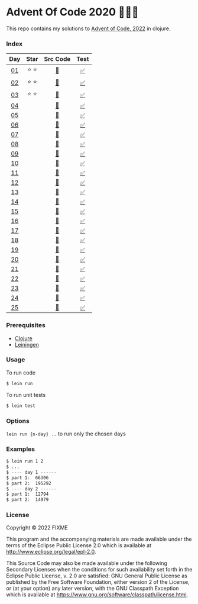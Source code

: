# Advent Of Code 2020 :christmas_tree::santa::gift:

This repo contains my solutions to [Advent of Code, 2022](https://adventofcode.com/2022) in clojure.

### Index

|                    Day                     |     Star      |               Src Code                |                     Test                      |
|:------------------------------------------:|:-------------:|:-------------------------------------:|:---------------------------------------------:|
| [01](https://adventofcode.com/2022/day/1)  | :star: :star: | [:page_facing_up:](src/aoc/day1.clj)  | [:white_check_mark:](test/aoc/day1_test.clj)  |
| [02](https://adventofcode.com/2022/day/2)  | :star: :star: | [:page_facing_up:](src/aoc/day2.clj)  | [:white_check_mark:](test/aoc/day2_test.clj)  |
| [03](https://adventofcode.com/2022/day/3)  | :star: :star: | [:page_facing_up:](src/aoc/day3.clj)  | [:white_check_mark:](test/aoc/day3_test.clj)  |
| [04](https://adventofcode.com/2022/day/4)  |               | [:page_facing_up:](src/aoc/day4.clj)  | [:white_check_mark:](test/aoc/day4_test.clj)  |
| [05](https://adventofcode.com/2022/day/5)  |               | [:page_facing_up:](src/aoc/day5.clj)  | [:white_check_mark:](test/aoc/day5_test.clj)  |
| [06](https://adventofcode.com/2022/day/6)  |               | [:page_facing_up:](src/aoc/day6.clj)  | [:white_check_mark:](test/aoc/day6_test.clj)  |
| [07](https://adventofcode.com/2022/day/7)  |               | [:page_facing_up:](src/aoc/day7.clj)  | [:white_check_mark:](test/aoc/day7_test.clj)  |
| [08](https://adventofcode.com/2022/day/8)  |               | [:page_facing_up:](src/aoc/day8.clj)  | [:white_check_mark:](test/aoc/day8_test.clj)  |
| [09](https://adventofcode.com/2022/day/9)  |               | [:page_facing_up:](src/aoc/day9.clj)  | [:white_check_mark:](test/aoc/day9_test.clj)  |
| [10](https://adventofcode.com/2022/day/10) |               | [:page_facing_up:](src/aoc/day10.clj) | [:white_check_mark:](test/aoc/day10_test.clj) |
| [11](https://adventofcode.com/2022/day/11) |               | [:page_facing_up:](src/aoc/day11.clj) | [:white_check_mark:](test/aoc/day11_test.clj) |
| [12](https://adventofcode.com/2022/day/12) |               | [:page_facing_up:](src/aoc/day12.clj) | [:white_check_mark:](test/aoc/day12_test.clj) |
| [13](https://adventofcode.com/2022/day/13) |               | [:page_facing_up:](src/aoc/day13.clj) | [:white_check_mark:](test/aoc/day13_test.clj) |
| [14](https://adventofcode.com/2022/day/14) |               | [:page_facing_up:](src/aoc/day14.clj) | [:white_check_mark:](test/aoc/day14_test.clj) |
| [15](https://adventofcode.com/2022/day/15) |               | [:page_facing_up:](src/aoc/day15.clj) | [:white_check_mark:](test/aoc/day15_test.clj) |
| [16](https://adventofcode.com/2022/day/16) |               | [:page_facing_up:](src/aoc/day16.clj) | [:white_check_mark:](test/aoc/day16_test.clj) |
| [17](https://adventofcode.com/2022/day/17) |               | [:page_facing_up:](src/aoc/day17.clj) | [:white_check_mark:](test/aoc/day17_test.clj) |
| [18](https://adventofcode.com/2022/day/18) |               | [:page_facing_up:](src/aoc/day18.clj) | [:white_check_mark:](test/aoc/day18_test.clj) |
| [19](https://adventofcode.com/2022/day/19) |               | [:page_facing_up:](src/aoc/day19.clj) | [:white_check_mark:](test/aoc/day19_test.clj) |
| [20](https://adventofcode.com/2022/day/20) |               | [:page_facing_up:](src/aoc/day20.clj) | [:white_check_mark:](test/aoc/day20_test.clj) |
| [21](https://adventofcode.com/2022/day/21) |               | [:page_facing_up:](src/aoc/day21.clj) | [:white_check_mark:](test/aoc/day21_test.clj) |
| [22](https://adventofcode.com/2022/day/22) |               | [:page_facing_up:](src/aoc/day22.clj) | [:white_check_mark:](test/aoc/day22_test.clj) |
| [23](https://adventofcode.com/2022/day/23) |               | [:page_facing_up:](src/aoc/day23.clj) | [:white_check_mark:](test/aoc/day23_test.clj) |
| [24](https://adventofcode.com/2022/day/24) |               | [:page_facing_up:](src/aoc/day24.clj) | [:white_check_mark:](test/aoc/day24_test.clj) |
| [25](https://adventofcode.com/2022/day/25) |               | [:page_facing_up:](src/aoc/day25.clj) | [:white_check_mark:](test/aoc/day25_test.clj) |


### Prerequisites

- [Clojure](https://clojure.org/releases/downloads)
- [Leiningen](https://leiningen.org/)


### Usage

To run code

```bash
$ lein run
```

To run unit tests

```bash
$ lein test
```

### Options

`lein run {n-day} ..` to run only the chosen days

### Examples

```bash
$ lein run 1 2
$ ...
$ ---- day 1 ------
$ part 1:  66306
$ part 2:  195292
$ ---- day 2 ------
$ part 1:  12794
$ part 2:  14979
```

### License

Copyright © 2022 FIXME

This program and the accompanying materials are made available under the
terms of the Eclipse Public License 2.0 which is available at
http://www.eclipse.org/legal/epl-2.0.

This Source Code may also be made available under the following Secondary
Licenses when the conditions for such availability set forth in the Eclipse
Public License, v. 2.0 are satisfied: GNU General Public License as published by
the Free Software Foundation, either version 2 of the License, or (at your
option) any later version, with the GNU Classpath Exception which is available
at https://www.gnu.org/software/classpath/license.html.
